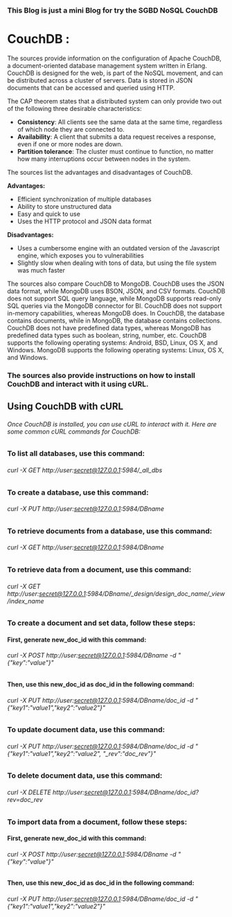 ### This Blog is just a mini Blog for try the SGBD NoSQL CouchDB
# CouchDB :
The sources provide information on the configuration of Apache CouchDB, a document-oriented database management system written in Erlang. CouchDB is designed for the web, is part of the NoSQL movement, and can be distributed across a cluster of servers. Data is stored in JSON documents that can be accessed and queried using HTTP.

The CAP theorem states that a distributed system can only provide two out of the following three desirable characteristics:
- **Consistency**: All clients see the same data at the same time, regardless of which node they are connected to.
- **Availability**: A client that submits a data request receives a response, even if one or more nodes are down.
- **Partition tolerance**: The cluster must continue to function, no matter how many interruptions occur between nodes in the system.

The sources list the advantages and disadvantages of CouchDB.

**Advantages:**
- Efficient synchronization of multiple databases
- Ability to store unstructured data
- Easy and quick to use
- Uses the HTTP protocol and JSON data format

**Disadvantages:**
- Uses a cumbersome engine with an outdated version of the Javascript engine, which exposes you to vulnerabilities
- Slightly slow when dealing with tons of data, but using the file system was much faster

The sources also compare CouchDB to MongoDB. CouchDB uses the JSON data format, while MongoDB uses BSON, JSON, and CSV formats. CouchDB does not support SQL query language, while MongoDB supports read-only SQL queries via the MongoDB connector for BI. CouchDB does not support in-memory capabilities, whereas MongoDB does. In CouchDB, the database contains documents, while in MongoDB, the database contains collections. CouchDB does not have predefined data types, whereas MongoDB has predefined data types such as boolean, string, number, etc. CouchDB supports the following operating systems: Android, BSD, Linux, OS X, and Windows. MongoDB supports the following operating systems: Linux, OS X, and Windows.

### The sources also provide instructions on how to install CouchDB and interact with it using cURL.
## Using CouchDB with cURL
###### Once CouchDB is installed, you can use cURL to interact with it. Here are some common cURL commands for CouchDB:

### To list all databases, use this command:
###### curl -X GET http://user:secret@127.0.0.1:5984/_all_dbs

### To create a database, use this command:
###### curl -X PUT http://user:secret@127.0.0.1:5984/DBname

### To retrieve documents from a database, use this command:
###### curl -X GET http://user:secret@127.0.0.1:5984/DBname

### To retrieve data from a document, use this command:
###### curl -X GET http://user:secret@127.0.0.1:5984/DBname/_design/design_doc_name/_view/index_name

### To create a document and set data, follow these steps:
#### First, generate new_doc_id with this command:
###### curl -X POST http://user:secret@127.0.0.1:5984/DBname -d "{\"key\":\"value\"}"
#### Then, use this new_doc_id as doc_id in the following command:
###### curl -X PUT http://user:secret@127.0.0.1:5984/DBname/doc_id -d "{\"key1\":\"value1\",\"key2\":\"value2\"}"

### To update document data, use this command:
###### curl -X PUT http://user:secret@127.0.0.1:5984/DBname/doc_id -d "{\"key1\":\"value1\",\"key2\":\"value2\", \"_rev\":\"doc_rev\"}"

### To delete document data, use this command:
###### curl -X DELETE http://user:secret@127.0.0.1:5984/DBname/doc_id?rev=doc_rev

### To import data from a document, follow these steps:
#### First, generate new_doc_id with this command:
###### curl -X POST http://user:secret@127.0.0.1:5984/DBname -d "{\"key\":\"value\"}"
#### Then, use this new_doc_id as doc_id in the following command:
###### curl -X PUT http://user:secret@127.0.0.1:5984/DBname/doc_id -d "{\"key1\":\"value1\",\"key2\":\"value2\"}" 

